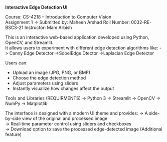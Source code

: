 **Interactive Edge Detection UI**

Course: CS-4218 – Introduction to Computer Vision  
Assignment 1 -> Submitted by: Maheen Arshad 
Roll Number: 0032-RE-BSCS-21 
Instructor: Mam Arbish 


This is an interactive web-based application developed using Python, OpenCV, and Streamlit.  
It allows users to experiment with different edge detection algorithms like:
-> Canny Edge Detector
->SobelEdge Dtector 
->Laplacian Edge Detector

Users can:
- Upload an image (JPG, PNG, or BMP)
- Choose the edge detection method
- Adjust parameters using sliders
- Instantly visualize how changes affect the output



 Tools and Libraries (REQUIRMENTS)
-> Python 3
-> Streamlit
-> OpenCV
-> NumPy
-> Matplotlib


The interface is designed with a modern UI theme and provides:
-> A side-by-side view of the original and processed image  
-> Real-time parameter control using sliders and checkboxes  
-> Download option to save the processed edge-detected image (Additional feature)

